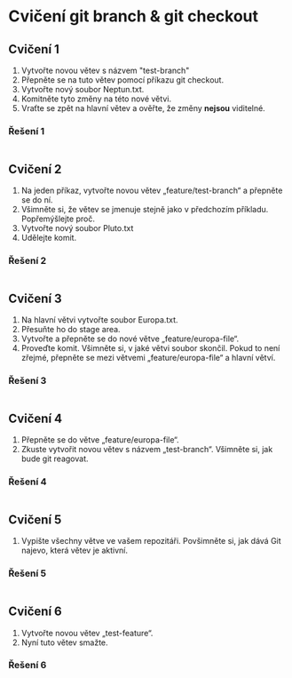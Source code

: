 # Cvičení git branch & git checkout

## Cvičení 1

1. Vytvořte novou větev s názvem "test-branch"
2. Přepněte se na tuto větev pomocí příkazu git checkout.
3. Vytvořte nový soubor Neptun.txt.
4. Komitněte tyto změny na této nové větvi.
5. Vraťte se zpět na hlavní větev a ověřte, že změny **nejsou** viditelné.

### Řešení 1

```bash

```

## Cvičení 2

1. Na jeden příkaz, vytvořte novou větev „feature/test-branch“ a přepněte se do ní.
2. Všimněte si, že větev se jmenuje stejně jako v předchozím příkladu. Popřemýšlejte proč.
3. Vytvořte nový soubor Pluto.txt
4. Udělejte komit.

### Řešení 2

```bash

```

## Cvičení 3

1. Na hlavní větvi vytvořte soubor Europa.txt.
2. Přesuňte ho do stage area.
3. Vytvořte a přepněte se do nové větve „feature/europa-file“.
4. Proveďte komit. Všimněte si, v jaké větvi soubor skončil. Pokud to není zřejmé, přepněte se mezi větvemi „feature/europa-file“ a hlavní větví.

### Řešení 3

```bash

```

## Cvičení 4

1. Přepněte se do větve „feature/europa-file“.
2. Zkuste vytvořit novou větev s názvem „test-branch“. Všimněte si, jak bude git reagovat.

### Řešení 4

```bash

```

## Cvičení 5

1. Vypište všechny větve ve vašem repozitáři. Povšimněte si, jak dává Git najevo, která větev je aktivní.

### Řešení 5

```bash

```

## Cvičení 6

1. Vytvořte novou větev „test-feature“.
2. Nyní tuto větev smažte.

### Řešení 6

```bash

```
